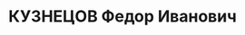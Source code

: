 ---
title: КУЗНЕЦОВ Федор Иванович
description: "1901 р. н., с.Злобіно Московської обл. (Росія), росіянин, освіта вища\
  \ технічна, Сумська обл., м. Конотоп, інженер-електрик 90 авіаційної бригади \n\
  \  Арешт 6.06.1937. Військовою колегією Верховного Суду СРСР 22.12.1937 за ст.ст. 54-1\
  \ «б», 54-8, 54-11 КК УСРР засуджений до ВМП. Розстріляний 23.12.1937 у м. Київ\
  \ \n  Реабілітований 19.10.1957 військовою колегією Верховного Суду СРСР."
---
